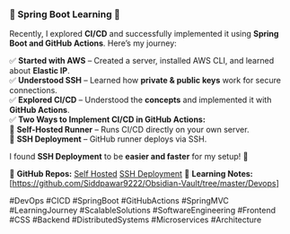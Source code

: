 



###  📘 Spring Boot Learning 📘

Recently, I explored **CI/CD** and successfully implemented it using **Spring Boot and GitHub Actions**. Here’s my journey:

✅ **Started with AWS** – Created a server, installed AWS CLI, and learned about **Elastic IP**.  
✅ **Understood SSH** – Learned how **private & public keys** work for secure connections.  
✅ **Explored CI/CD** – Understood the **concepts** and implemented it with **GitHub Actions**.  
✅ **Two Ways to Implement CI/CD in GitHub Actions:**  
🔹 **Self-Hosted Runner** – Runs CI/CD directly on your own server.  
🔹 **SSH Deployment** – GitHub runner deploys via SSH.

I found **SSH Deployment** to be **easier and faster** for my setup! 🚀

📌 **GitHub Repos:** 
      [Self Hosted](https://github.com/Siddpawar9222/devops-CI-CD)
      [SSH Deployment](https://github.com/Siddpawar9222/devops-CI-CD-1)
📌 **Learning Notes:** [https://github.com/Siddpawar9222/Obsidian-Vault/tree/master/Devops]


 #DevOps #CICD #SpringBoot #GitHubActions #SpringMVC #LearningJourney
#ScalableSolutions #SoftwareEngineering #Frontend #CSS #Backend #DistributedSystems #Microservices #Architecture 